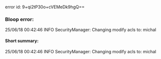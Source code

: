 error id: 9+qi2tP30o+cVEMeDk9hgQ==
### Bloop error:

25/06/18 00:42:46 INFO SecurityManager: Changing modify acls to: michal
#### Short summary: 

25/06/18 00:42:46 INFO SecurityManager: Changing modify acls to: michal